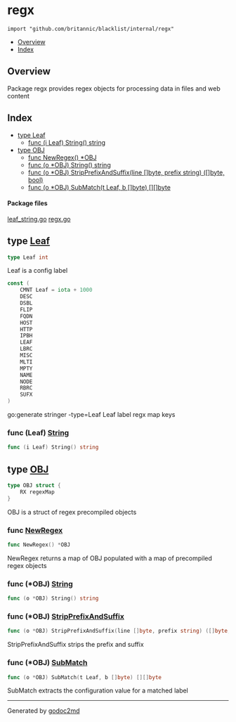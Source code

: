 

# regx
`import "github.com/britannic/blacklist/internal/regx"`

* [Overview](#pkg-overview)
* [Index](#pkg-index)

## <a name="pkg-overview">Overview</a>
Package regx provides regex objects for processing data in files and web content




## <a name="pkg-index">Index</a>
* [type Leaf](#Leaf)
  * [func (i Leaf) String() string](#Leaf.String)
* [type OBJ](#OBJ)
  * [func NewRegex() *OBJ](#NewRegex)
  * [func (o *OBJ) String() string](#OBJ.String)
  * [func (o *OBJ) StripPrefixAndSuffix(line []byte, prefix string) ([]byte, bool)](#OBJ.StripPrefixAndSuffix)
  * [func (o *OBJ) SubMatch(t Leaf, b []byte) [][]byte](#OBJ.SubMatch)


#### <a name="pkg-files">Package files</a>
[leaf_string.go](/src/github.com/britannic/blacklist/internal/regx/leaf_string.go) [regx.go](/src/github.com/britannic/blacklist/internal/regx/regx.go) 






## <a name="Leaf">type</a> [Leaf](/src/target/regx.go?s=181:194#L13)
``` go
type Leaf int
```
Leaf is a config label


``` go
const (
    CMNT Leaf = iota + 1000
    DESC
    DSBL
    FLIP
    FQDN
    HOST
    HTTP
    IPBH
    LEAF
    LBRC
    MISC
    MLTI
    MPTY
    NAME
    NODE
    RBRC
    SUFX
)
```
go:generate stringer -type=Leaf
Leaf label regx map keys










### <a name="Leaf.String">func</a> (Leaf) [String](/src/target/leaf_string.go?s=280:309#L11)
``` go
func (i Leaf) String() string
```



## <a name="OBJ">type</a> [OBJ](/src/target/regx.go?s=523:555#L42)
``` go
type OBJ struct {
    RX regexMap
}
```
OBJ is a struct of regex precompiled objects







### <a name="NewRegex">func</a> [NewRegex](/src/target/regx.go?s=640:660#L47)
``` go
func NewRegex() *OBJ
```
NewRegex returns a map of OBJ populated with a map of precompiled regex objects





### <a name="OBJ.String">func</a> (\*OBJ) [String](/src/target/regx.go?s=1993:2022#L81)
``` go
func (o *OBJ) String() string
```



### <a name="OBJ.StripPrefixAndSuffix">func</a> (\*OBJ) [StripPrefixAndSuffix](/src/target/regx.go?s=2227:2304#L91)
``` go
func (o *OBJ) StripPrefixAndSuffix(line []byte, prefix string) ([]byte, bool)
```
StripPrefixAndSuffix strips the prefix and suffix




### <a name="OBJ.SubMatch">func</a> (\*OBJ) [SubMatch](/src/target/regx.go?s=1787:1836#L72)
``` go
func (o *OBJ) SubMatch(t Leaf, b []byte) [][]byte
```
SubMatch extracts the configuration value for a matched label








- - -
Generated by [godoc2md](http://godoc.org/github.com/davecheney/godoc2md)
